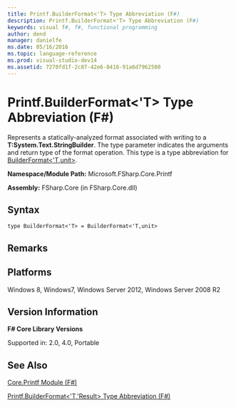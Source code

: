 ```yaml
---
title: Printf.BuilderFormat<'T> Type Abbreviation (F#)
description: Printf.BuilderFormat<'T> Type Abbreviation (F#)
keywords: visual f#, f#, functional programming
author: dend
manager: danielfe
ms.date: 05/16/2016
ms.topic: language-reference
ms.prod: visual-studio-dev14
ms.assetid: 7270fd1f-2c87-42e6-8416-91a6d7962580 
---
```


# Printf.BuilderFormat<'T> Type Abbreviation (F#)

Represents a statically-analyzed format associated with writing to a **T:System.Text.StringBuilder**. The type parameter indicates the arguments and return type of the format operation. This type is a type abbreviation for [BuilderFormat&lt;'T,unit&gt;](http://msdn.microsoft.com/en-us/library/79f817c8-9d0c-440c-9174-d6ef1eabcaa0).

**Namespace/Module Path:** Microsoft.FSharp.Core.Printf

**Assembly:** FSharp.Core (in FSharp.Core.dll)


## Syntax

```
type BuilderFormat<'T> = BuilderFormat<'T,unit>
```

## Remarks

## Platforms
Windows 8, Windows7, Windows Server 2012, Windows Server 2008 R2


## Version Information
**F# Core Library Versions**

Supported in: 2.0, 4.0, Portable




## See Also
[Core.Printf Module &#40;F&#35;&#41;](Core.Printf-Module-%5BFSharp%5D.md)

[Printf.BuilderFormat&#60;'T,'Result&#62; Type Abbreviation &#40;F&#35;&#41;](Printf.BuilderFormat%5B%27T%2C%27Result%5D-Type-Abbreviation-%5BFSharp%5D.md)

